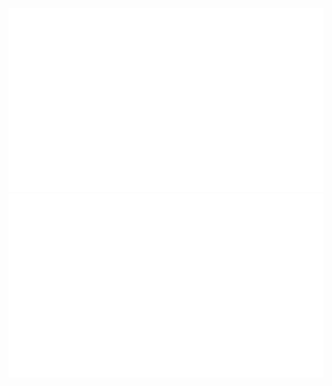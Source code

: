 ![Github Stats](https://github.com/vihdutta/vihdutta-stats/blob/master/generated/overview.svg?raw=true)
![Language Stats](https://github.com/vihdutta/vihdutta-stats/blob/master/generated/languages.svg?raw=true)
